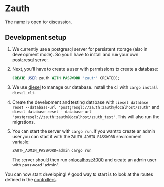 # Zauth

The name is open for discussion.

## Development setup

1. We currently use a postgresql server for persistent storage (also in development 
  mode). So you'll have to install and run your own postgresql server.

2. Next, you'll have to create a user with permissions to create a database:
    ```sql
    CREATE USER zauth WITH PASSWORD 'zauth' CREATEDB;
    ```

3. We use [diesel](http://diesel.rs/) to manage our database. Install the cli
  with `cargo install diesel_cli`.

4. Create the development and testing database with
  `diesel database reset --database-url "postgresql://zauth:zauth@localhost/zauth"`
  and
  `diesel database reset --database-url "postgresql://zauth:zauth@localhost/zauth_test"`.
  This will also run the migrations.

5. You can start the server with `cargo run`.
   If you want to create an admin user you can start it with the
   `ZAUTH_ADMIN_PASSWORD` environment variable:
    ```
    ZAUTH_ADMIN_PASSWORD=admin cargo run
    ```
   The server should then run on[localhost:8000](http://localhost:8000) and create
   an admin user with password 'admin'.

You can now start developing! A good way to start is to look at the routes defined in the [controllers](./src/controllers/).
